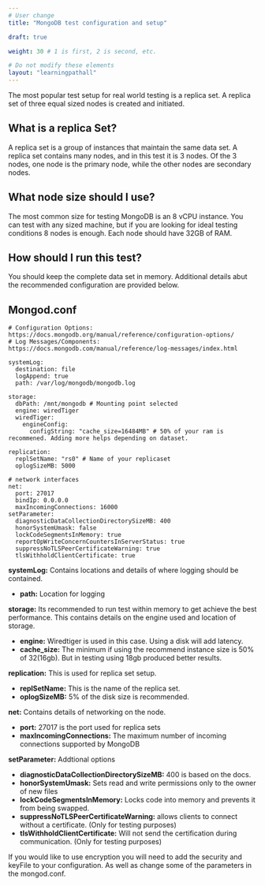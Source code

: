 ```yaml
---
# User change
title: "MongoDB test configuration and setup"

draft: true

weight: 30 # 1 is first, 2 is second, etc.

# Do not modify these elements
layout: "learningpathall"
---
```


The most popular test setup for real world testing is a replica set. A replica set of three equal sized nodes is created and initiated.

## What is a replica Set?

A replica set is a group of instances that maintain the same data set. A replica set contains many nodes, and in this test it is 3 nodes. Of the 3 nodes, one node is the primary node, while the other nodes are secondary nodes.

## What node size should I use?

The most common size for testing MongoDB is an 8 vCPU instance. You can test with any sized machine, but if you are looking for ideal testing conditions 8 nodes is enough. Each node should have 32GB of RAM.

## How should I run this test?

You should keep the complete data set in memory. Additional details abut the recommended configuration are provided below.

## Mongod.conf

```console
# Configuration Options: https://docs.mongodb.org/manual/reference/configuration-options/
# Log Messages/Components: https://docs.mongodb.com/manual/reference/log-messages/index.html

systemLog:
  destination: file
  logAppend: true
  path: /var/log/mongodb/mongodb.log

storage:
  dbPath: /mnt/mongodb # Mounting point selected
  engine: wiredTiger
  wiredTiger:
    engineConfig:
      configString: "cache_size=16484MB" # 50% of your ram is recommened. Adding more helps depending on dataset.

replication:
  replSetName: "rs0" # Name of your replicaset
  oplogSizeMB: 5000

# network interfaces
net:
  port: 27017
  bindIp: 0.0.0.0
  maxIncomingConnections: 16000
setParameter:
  diagnosticDataCollectionDirectorySizeMB: 400
  honorSystemUmask: false
  lockCodeSegmentsInMemory: true
  reportOpWriteConcernCountersInServerStatus: true
  suppressNoTLSPeerCertificateWarning: true
  tlsWithholdClientCertificate: true
```
**systemLog:** Contains locations and details of where logging should be contained.
- **path:** Location for logging

**storage:** Its recommended to run test within memory to get achieve the best performance. This contains details on the engine used and location of storage.
- **engine:** Wiredtiger is used in this case. Using a disk will add latency.
- **cache_size:** The minimum if using the recommend instance size is 50% of 32(16gb). But in testing using 18gb produced better results.

**replication:** This is used for replica set setup.
- **replSetName:** This is the name of the replica set.
- **oplogSizeMB:** 5% of the disk size is recommended.

**net:** Contains details of networking on the node.
- **port:** 27017 is the port used for replica sets
- **maxIncomingConnections:** The maximum number of incoming connections supported by MongoDB

**setParameter:** Addtional options
- **diagnosticDataCollectionDirectorySizeMB:** 400 is based on the docs.
- **honorSystemUmask:** Sets read and write permissions only to the owner of new files
- **lockCodeSegmentsInMemory:** Locks code into memory and prevents it from being swapped.
- **suppressNoTLSPeerCertificateWarning:** allows clients to connect without a certificate. (Only for testing purposes)
- **tlsWithholdClientCertificate:** Will not send the certification during communication. (Only for testing purposes)

If you would like to use encryption you will need to add the security and keyFile to your configuration. As well as change some of the parameters in the mongod.conf.